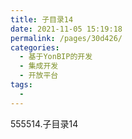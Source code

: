 ```yaml
---
title: 子目录14
date: 2021-11-05 15:19:18
permalink: /pages/30d426/
categories:
  - 基于YonBIP的开发
  - 集成开发
  - 开放平台
tags:
  - 
---
```

555514.子目录14
